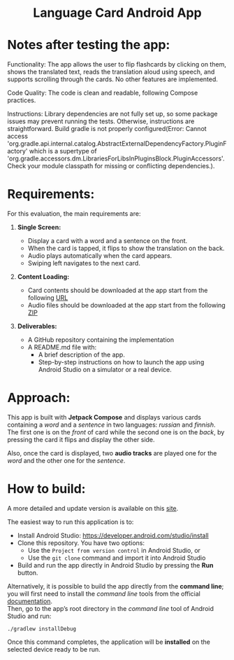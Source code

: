 <div style="text-align: center">
  <h1>Language Card Android App</h1>
</div>

# Notes after testing the app: 

Functionality:
The app allows the user to flip flashcards by clicking on them, shows the translated text, reads the translation aloud using speech, and supports scrolling through the cards. No other features are implemented.

Code Quality:
The code is clean and readable, following Compose practices.

Instructions:
Library dependencies are not fully set up, so some package issues may prevent running the tests. Otherwise, instructions are straightforward.
Build gradle is not properly configured(Error: Cannot access 'org.gradle.api.internal.catalog.AbstractExternalDependencyFactory.PluginFactory' which is a supertype of 'org.gradle.accessors.dm.LibrariesForLibsInPluginsBlock.PluginAccessors'. Check your module classpath for missing or conflicting dependencies.).

# Requirements:

For this evaluation, the main requirements are:

1. **Single Screen:**
    - Display a card with a word and a sentence on the front.
    - When the card is tapped, it flips to show the translation on the back.
    - Audio plays automatically when the card appears.
    - Swiping left navigates to the next card.

2. **Content Loading:**
    - Card contents should be downloaded at the app start from the
      following [URL](https://pecto-content-f2egcwgbcvbkbye6.z03.azurefd.net/language-data/language-data/russian-finnish/cards/curated_platform_cards/sm1_new_kap1.json)
    - Audio files should be downloaded at the app start from the
      following [ZIP](https://pecto-content-f2egcwgbcvbkbye6.z03.azurefd.net/language-data/language-data/russian-finnish/audio/curated_platform_audios/sm1_new_kap1.zip)
3. **Deliverables:**
    - A GitHub repository containing the implementation
    - A README.md file with:
        - A brief description of the app.
        - Step-by-step instructions on how to launch the app using Android Studio
          on a simulator or a real device.

# Approach:

This app is built with **Jetpack Compose** and displays various cards containing a _word_ and a
_sentence_ in two
languages:
_russian_ and _finnish_.  
The first one is on the _front_ of card while the second one is on the _back_, by pressing the card
it flips and display the other side.

Also, once the card is displayed, two **audio tracks** are played one for the _word_ and the other
one for the
_sentence_.

# How to build:

A more detailed and update version is available on
this [site](https://developer.android.com/studio/run).

The easiest way to run this application is to:

- Install Android Studio: https://developer.android.com/studio/install
- Clone this repository. You have two options:
    - Use the `Project from version control` in Android Studio, or
    - Use the `git clone` command and import it into Android Studio
- Build and run the app directly in Android Studio by pressing the **Run** button.

Alternatively, it is possible to build the app directly from the **command line**; you will
first need to install the _command line_ tools from the official
[documentation](https://developer.android.com/studio#cmdline-tools).  
Then, go to the app’s root directory in the _command line_ tool of Android Studio and run:

```
./gradlew installDebug
```

Once this command completes, the application will be **installed** on the selected device ready to
be run.
